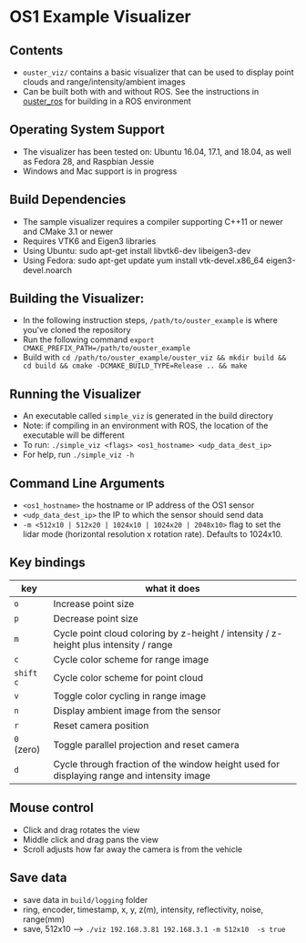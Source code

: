 # OS1 Example Visualizer

## Contents
* `ouster_viz/` contains a basic visualizer that can be used to
  display point clouds and range/intensity/ambient images
* Can be built both with and without ROS. See the instructions in
  [ouster_ros](../ouster_ros/README.md) for building in a ROS environment

## Operating System Support
* The visualizer has been tested on: Ubuntu 16.04, 17.1, and 18.04, as
  well as Fedora 28, and Raspbian Jessie
* Windows and Mac support is in progress

## Build Dependencies
* The sample visualizer requires a compiler supporting C++11 or newer
  and CMake 3.1 or newer
* Requires VTK6 and Eigen3 libraries
* Using Ubuntu: sudo apt-get install libvtk6-dev libeigen3-dev
* Using Fedora: sudo apt-get update yum install vtk-devel.x86_64
  eigen3-devel.noarch

## Building the Visualizer:
* In the following instruction steps, `/path/to/ouster_example` is where you've cloned the repository 
* Run the following command `export CMAKE_PREFIX_PATH=/path/to/ouster_example`
* Build with `cd /path/to/ouster_example/ouster_viz && mkdir build &&
  cd build && cmake -DCMAKE_BUILD_TYPE=Release .. && make`

## Running the Visualizer
* An executable called `simple_viz` is generated in the build directory
* Note: if compiling in an environment with ROS, the location of the
  executable will be different
* To run: `./simple_viz <flags> <os1_hostname> <udp_data_dest_ip>`
* For help, run `./simple_viz -h`

## Command Line Arguments
* `<os1_hostname>` the hostname or IP address of the OS1 sensor
* `<udp_data_dest_ip>` the IP to which the sensor should send data
* `-m <512x10 | 512x20 | 1024x10 | 1024x20 | 2048x10>` flag to set the lidar
  mode (horizontal resolution x rotation rate). Defaults to 1024x10.

## Key bindings
| key | what it does |
| ----| ------------ |
| `o` | Increase point size |
| `p` | Decrease point size |
| `m` | Cycle point cloud coloring by z-height / intensity / z-height plus intensity / range |
| `c` | Cycle color scheme for range image |
| `shift c` | Cycle color scheme for point cloud |
| `v` | Toggle color cycling in range image |
| `n` | Display ambient image from the sensor|
| `r` | Reset camera position
| `0` (zero) | Toggle parallel projection and reset camera |
| `d` | Cycle through fraction of the window height used for displaying range and intensity image |

## Mouse control
* Click and drag rotates the view
* Middle click and drag pans the view
* Scroll adjusts how far away the camera is from the vehicle

## Save data
* save data in `build/logging` folder
* ring, encoder, timestamp, x, y, z(m), intensity, reflectivity, noise, range(mm)
* save, 512x10 --> `./viz 192.168.3.81 192.168.3.1 -m 512x10  -s true`
